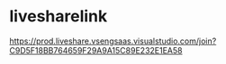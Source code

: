# livesharelink

https://prod.liveshare.vsengsaas.visualstudio.com/join?C9D5F18BB764659F29A9A15C89E232E1EA58

